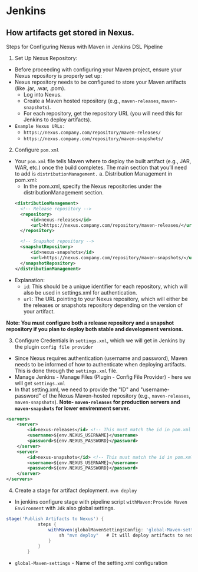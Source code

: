# Jenkins

## How artifacts get stored in Nexus.
Steps for Configuring Nexus with Maven in Jenkins DSL Pipeline
1. Set Up Nexus Repository:
- Before proceeding with configuring your Maven project, ensure your Nexus repository is properly set up:
- Nexus repository needs to be configured to store your Maven artifacts (like .jar, .war, .pom).
  - Log into Nexus.
  - Create a Maven hosted repository (e.g., `maven-releases`, `maven-snapshots`).
  - For each repository, get the repository URL (you will need this for Jenkins to deploy artifacts).
- `Example Nexus URLs:`
   - `https://nexus.company.com/repository/maven-releases/`
   - `https://nexus.company.com/repository/maven-snapshots/`

2. Configure `pom.xml`
- Your `pom.xml` file tells Maven where to deploy the built artifact (e.g., JAR, WAR, etc.) once the build completes. The main section that you’ll need to add is `distributionManagement.`
  a. Distribution Management in pom.xml:
  - In the pom.xml, specify the Nexus repositories under the distributionManagement section.
  ```xml
  <distributionManagement>
    <!-- Release repository -->
    <repository>
        <id>nexus-releases</id>
        <url>https://nexus.company.com/repository/maven-releases/</url>
    </repository>

    <!-- Snapshot repository -->
    <snapshotRepository>
        <id>nexus-snapshots</id>
        <url>https://nexus.company.com/repository/maven-snapshots/</url>
    </snapshotRepository>
  </distributionManagement>
  ```
 - Explanation:
   - `id`: This should be a unique identifier for each repository, which will also be used in settings.xml for authentication.
   - `url`: The URL pointing to your Nexus repository, which will either be the releases or snapshots repository depending on the version of your artifact.
     
**Note: You must configure both a release repository and a snapshot repository if you plan to deploy both stable and development versions.**
       
3. Configure Credentials in `settings.xml`, which we will get in Jenkins by the plugin `config file provider`
- Since Nexus requires authentication (username and password), Maven needs to be informed of how to authenticate when deploying artifacts. This is done through the `settings.xml` file.
- Manage Jenkins - Manage Files (Plugin - Config File Provider) - here we will get `settings.xml`
- In that setting.xml, we need to provide the "ID" and "username-password" of the Nexus Maven-hosted repository (e.g., `maven-releases`, `maven-snapshots`).
**Note- `maven-releases` for production servers and `maven-snapshots` for lower envirenment server.**
```xml
<servers>
    <server>
        <id>nexus-releases</id> <!-- This must match the id in pom.xml -->
        <username>${env.NEXUS_USERNAME}</username>
        <password>${env.NEXUS_PASSWORD}</password>
    </server>
    <server>
        <id>nexus-snapshots</id> <!-- This must match the id in pom.xml -->
        <username>${env.NEXUS_USERNAME}</username>
        <password>${env.NEXUS_PASSWORD}</password>
    </server>
</servers>
```
4. Create a stage for artifact deployment. `mvn deploy`
- In jenkins configure stage with pipeline script `withMaven:Provide Maven Environment` with `Jdk` also global settings.
```groovy
stage('Publish Artifacts to Nexus') {
            steps {
                withMaven(globalMavenSettingsConfig: 'global-Maven-settings', jdk: 'jdk17', maven: 'maven3', mavenSettingsConfig: '', traceability: true) {
                    sh "mvn deploy"   # It will deploy artifacts to nexux
                }
            }
        }
```
- `global-Maven-settings` - Name of the setting.xml configuration


